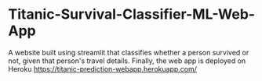 # Titanic-Survival-Classifier-ML-Web-App
A website built using streamlit that classifies whether a person survived or not, given that person's travel details. Finally, the web app is deployed on Heroku
https://titanic-prediction-webapp.herokuapp.com/